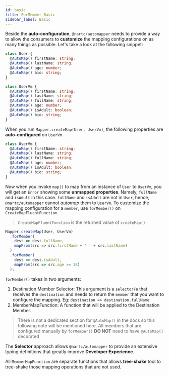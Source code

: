 ```yaml
---
id: basic
title: ForMember Basic
sidebar_label: Basic
---
```


Beside the **auto-configuration**, `@nartc/automapper` needs to provide a way to allow the consumers to **customize** the mapping configurations on as many things as possible.
Let's take a look at the following snippet:

```typescript
class User {
  @AutoMap() firstName: string;
  @AutoMap() lastName: string;
  @AutoMap() age: number;
  @AutoMap() bio: string;
}

class UserVm {
  @AutoMap() firstName: string;
  @AutoMap() lastName: string;
  @AutoMap() fullName: string;
  @AutoMap() age: number;
  @AutoMap() isAdult: boolean;
  @AutoMap() bio: string;
}
```

When you run `Mapper.createMap(User, UserVm)`, the following properties are **auto-configured** on `UserVm`

```typescript {2,3,5,7}
class UserVm {
  @AutoMap() firstName: string;
  @AutoMap() lastName: string;
  @AutoMap() fullName: string;
  @AutoMap() age: number;
  @AutoMap() isAdult: boolean;
  @AutoMap() bio: string;
}
```

Now when you invoke `map()` to map from an instance of `User` to `UserVm`, you will get an `Error` showing some **unmapped properties**. Namely, `fullName` and `isAdult` in this case.
`fullName` and `isAdult` are not in `User`, hence, `@nartc/automapper` cannot _automap_ them to `UserVm`. To customize the mapping configuration for a `member`, use `forMember()` on `CreateMapFluentFunction`

> `CreateMapFluentFunction` is the returned value of `createMap()`

```typescript
Mapper.createMap(User, UserVm)
  .forMember(
    dest => dest.fullName,
    mapFrom(src => src.firstName + ' ' + src.lastName)
  )
  .forMember(
    dest => dest.isAdult,
    mapFrom(src => src.age >= 18)
  );
```

`forMember()` takes in two arguments:

1. Destination Member Selector: This argument is a `selectorFn` that receives the `destination` and needs to return the `member` that you want to configure the mapping. Eg: `destination => destination.fullName`
2. MemberMapFunction: A function that will be applied to the Destination Member.

> There is not a dedicated section for `@AutoMap()` in the docs so this following note will be mentioned here. All members that are configured manually by `forMember()` **DO NOT** need to have `@AutoMap()` decorated

The **Selector** approach allows `@nartc/automapper` to provide an extensive typing definitions that greatly improve **Developer Experience**.

All `MemberMapFunction` are separate functions that allows **tree-shake** tool to tree-shake those mapping operations that are not used.

